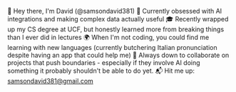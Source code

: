 👋 Hey there, I'm David (@samsondavid381)
🚀 Currently obsessed with AI integrations and making complex data actually useful
🎓 Recently wrapped up my CS degree at UCF, but honestly learned more from breaking things than I ever did in lectures
🌍 When I'm not coding, you could find me learning with new languages (currently butchering Italian pronunciation despite having an app that could help me)
🤝 Always down to collaborate on projects that push boundaries - especially if they involve AI doing something it probably shouldn't be able to do yet.
📬 Hit me up: samsondavid381@gmail.com
